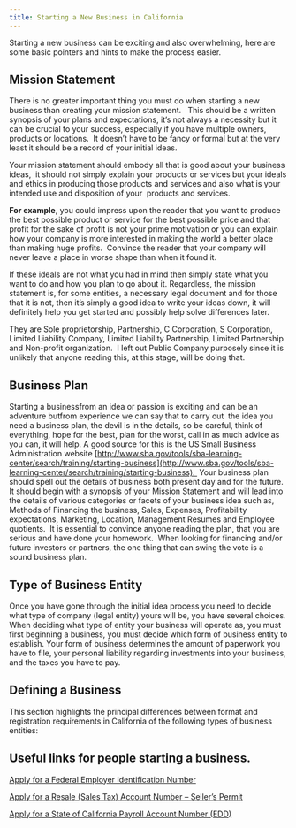 ```yaml
---
title: Starting a New Business in California
---
```


Starting a new business can be exciting and also overwhelming, here are some basic pointers and hints to make the process easier.

## Mission Statement

There is no greater important thing you must do when starting a new business than creating your mission statement.   This should be a written synopsis of your plans and expectations, it’s not always a necessity but it can be crucial to your success, especially if you have multiple owners, products or locations.  It doesn’t have to be fancy or formal but at the very least it should be a record of your initial ideas.

Your mission statement should embody all that is good about your business ideas,  it should not simply explain your products or services but your ideals and ethics in producing those products and services and also what is your intended use and disposition of your  products and services.

**For example**, you could impress upon the reader that you want to produce the best possible product or service for the best possible price and that profit for the sake of profit is not your prime motivation or you can explain how your company is more interested in making the world a better place than making huge profits.  Convince the reader that your company will never leave a place in worse shape than when it found it.

If these ideals are not what you had in mind then simply state what you want to do and how you plan to go about it. Regardless, the mission statement is, for some entities, a necessary legal document and for those that it is not, then it’s simply a good idea to write your ideas down, it will definitely help you get started and possibly help solve differences later.

They are Sole proprietorship, Partnership, C Corporation, S Corporation, Limited Liability Company, Limited Liability Partnership, Limited Partnership and Non-profit organization.  I left out Public Company purposely since it is unlikely that anyone reading this, at this stage, will be doing that.

## Business Plan

Starting a businessfrom an idea or passion is exciting and can be an adventure butfrom experience we can say that to carry out  the idea you need a business plan, the devil is in the details, so be careful, think of everything, hope for the best, plan for the worst, call in as much advice as you can, it will help. A good source for this is the US Small Business Administration website [http://www.sba.gov/tools/sba-learning-center/search/training/starting-business](http://www.sba.gov/tools/sba-learning-center/search/training/starting-business).  Your business plan should spell out the details of business both present day and for the future.  It should begin with a synopsis of your Mission Statement and will lead into the details of various categories or facets of your business idea such as, Methods of Financing the business, Sales, Expenses, Profitability expectations, Marketing, Location, Management Resumes and Employee quotients.  It is essential to convince anyone reading the plan, that you are serious and have done your homework.  When looking for financing and/or future investors or partners, the one thing that can swing the vote is a sound business plan.

## Type of Business Entity

Once you have gone through the initial idea process you need to decide what type of company (legal entity) yours will be, you have several choices. When deciding what type of entity your business will operate as, you must first beginning a business, you must decide which form of business entity to establish. Your form of business determines the amount of paperwork you have to file, your personal liability regarding investments into your business, and the taxes you have to pay.

## Defining a Business

This section highlights the principal differences between format and registration requirements in California of the following types of business entities:

## Useful links for people starting a business.

[Apply for a Federal Employer Identification Number](https://www.irs.gov/businesses/small-businesses-self-employed/apply-for-an-employer-identification-number-ein-online)

[Apply for a Resale (Sales Tax) Account Number – Seller’s Permit](http://www.boe.ca.gov/permits_licenses.htm)

[Apply for a State of California Payroll Account Number (EDD)](http://edd.ca.gov/Payroll_Taxes/Am_I_Required_to_Register_as_an_Employer.htm)
